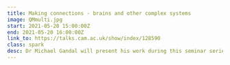```yaml
---
title: Making connections - brains and other complex systems
image: QMmulti.jpg
start: 2021-05-20 15:00:00Z
end: 2021-05-20 16:00:00Z
link_to: https://talks.cam.ac.uk/show/index/128590
class: spark
desc: Dr Michael Gandal will present his work during this seminar series on brain networks and other complex systems. The series aims to bring together researchers from a range of fields, including systems neuroscience, psychiatry, genomics, computer science, machine learning and physics.
---
```

